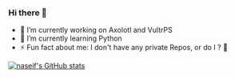 ### Hi there 👋
- 🔭 I’m currently working on Axolotl and VultrPS
- 🌱 I’m currently learning Python
- ⚡ Fun fact about me: I don't have any private Repos, or do I ? 🤔

[![naseif's GitHub stats](https://github-readme-stats.vercel.app/api?username=naseif&count_private=true&theme=dark&show_icons=true)](https://github.com/anuraghazra/github-readme-stats)
<!--
**naseif/naseif** is a ✨ _special_ ✨ repository because its `README.md` (this file) appears on your GitHub profile.

Here are some ideas to get you started:

- 🔭 I’m currently working on ...
- 🌱 I’m currently learning ...
- 👯 I’m looking to collaborate on ...
- 🤔 I’m looking for help with ...
- 💬 Ask me about ...
- 📫 How to reach me: ...
- 😄 Pronouns: ...
- ⚡ Fun fact: ...
-->
